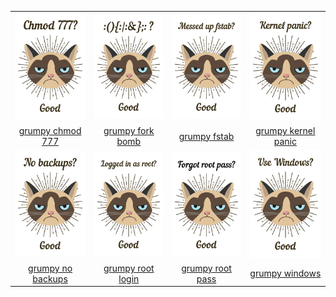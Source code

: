 |  |  |  |  |
| :---: | :---: | :---: | :---: |
| ![grumpy-chmod-777](.meta/thumbnails/grumpy-chmod-777.png) | ![grumpy-fork-bomb](.meta/thumbnails/grumpy-fork-bomb.png) | ![grumpy-fstab](.meta/thumbnails/grumpy-fstab.png) | ![grumpy-kernel-panic](.meta/thumbnails/grumpy-kernel-panic.png) |
| [grumpy chmod 777](grumpy-chmod-777.png) | [grumpy fork bomb](grumpy-fork-bomb.png) | [grumpy fstab](grumpy-fstab.png) | [grumpy kernel panic](grumpy-kernel-panic.png) |
| ![grumpy-no-backups](.meta/thumbnails/grumpy-no-backups.png) | ![grumpy-root-login](.meta/thumbnails/grumpy-root-login.png) | ![grumpy-root-pass](.meta/thumbnails/grumpy-root-pass.png) | ![grumpy-windows](.meta/thumbnails/grumpy-windows.png) |
| [grumpy no backups](grumpy-no-backups.png) | [grumpy root login](grumpy-root-login.png) | [grumpy root pass](grumpy-root-pass.png) | [grumpy windows](grumpy-windows.png) |
